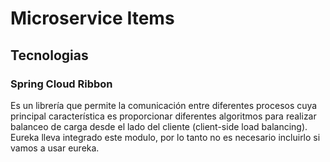 # Microservice Items

## Tecnologias 

### Spring Cloud Ribbon

 Es un librería que permite la comunicación entre diferentes procesos cuya principal característica es proporcionar diferentes algoritmos para realizar balanceo de carga desde el lado del cliente (client-side load balancing). Eureka lleva integrado este modulo, por lo tanto no es necesario incluirlo si vamos a usar eureka.



